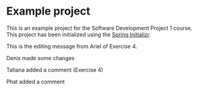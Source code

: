 # Example project

This is an example project for the Software Development Project 1 course. This project has been initialized using the [Spring Initializr](https://start.spring.io/).

This is the editing message from Ariel of Exercise 4.

Denis made some changes

Tatiana added a comment (Exercise 4)

Phat added a comment